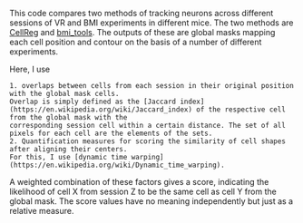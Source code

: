 This code compares two methods of tracking neurons across different sessions of VR and BMI experiments in different mice. The two methods are [CellReg](https://github.com/zivlab/CellReg) and [bmi_tools](https://github.com/catubc/bmi_tools). The outputs of these are global masks mapping each cell position and contour on the basis of a number of different experiments.

Here, I use

    1. overlaps between cells from each session in their original position with the global mask cells. 
    Overlap is simply defined as the [Jaccard index](https://en.wikipedia.org/wiki/Jaccard_index) of the respective cell from the global mask with the 
    corresponding session cell within a certain distance. The set of all pixels for each cell are the elements of the sets.
    2. Quantification measures for scoring the similarity of cell shapes after aligning their centers. 
    For this, I use [dynamic time warping](https://en.wikipedia.org/wiki/Dynamic_time_warping).

A weighted combination of these factors gives a score, indicating the likelihood of cell X from session Z to be the same cell as cell Y from the global mask. The score values have no meaning independently but just as a relative measure.
